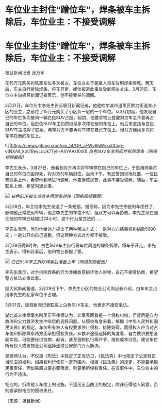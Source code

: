 # 车位业主封住“蹭位车”，焊条被车主拆除后，车位业主：不接受调解

# 车位业主封住“蹭位车”，焊条被车主拆除后，车位业主：不接受调解

极目新闻记者 张万军

花15万元购买的私家车位多次被占，车位业主于是雇人将车位用焊条焊死。两天后，车主自行拆除焊条，将车开走，媒体报道此事后受到网友关注。3月31日，车位业主向极目新闻记者表示，他不接受任何调解。

3月31日，车位业主李先生告诉极目新闻记者，他是哈尔滨市道里区群力街道某小区的业主，之前花了15万元购买了小区负一层的一个车位。从3月初起，他发现自己的车位多次被同一辆白色SUV占据。起初，他要求物业提醒对方车主不要再占自己的车位，但白色SUV车主仍然继续多次停在他的车位上。他后来直接与白色SUV车主取得了联系，希望对方不要再将车停在自己车位上，但对方继续多次将车停在他的车位上。

![](https://inews.gtimg.com/om_bt/OH_aFWvRbWvkx0Cug-
vtNXAlI_kpt7BeyLoUk7TyIHA4YAA/1000) _白色SUV车主和同伴拆除焊条（网络视频截图）_

李先生表示，3月27日，他看到对方再次将车辆停在自己的车位上，于是用焊条将自己的车位四面焊死，将对方的车辆封住。当天下午，有民警到现场处置，一位民警联系上他，希望他到场进行调解。他告诉该民警，此事不接受调解。随后，车主联系上他，希望沟通此事。

![](https://inews.gtimg.com/om_bt/Ont3mev1fTTX_awWByPUeteCaN89xTcXdyl83VKf8Y9QcAA/1000)
_白色SUV被车位业主用焊条封住（网络视频截图）_

3月28日，车主给李先生发送了一条短信。短信称，因为李先生把他的车困住了，影响他正常使用车辆，他占李先生的车位不对，但双方可以再协商。李先生现在圈住他的车辆已经超过24小时，这个行为是违法的……

李先生表示，当时他给对方提出了两种解决方式：一是对方向慈善机构捐款5000元；一是公开向自己道歉，但这两种方式对方都不接受。

3月29日晚9时许，白色SUV车主自行将车位周边的焊条拆除，将车子开走。李先生表示，得知此事后，他和物业都报了警。

![](https://inews.gtimg.com/om_bt/OEMEl08UFfyM_8YCCdVyopT-9UFyGU1lSt92KgeFkeouoAA/1000)
_白色SUV车主拆除焊条后准备上车（网络视频截图）_

李先生表示，对方拆除焊条的行为涉嫌故意损坏他人财物，自己不接受协商，希望警方依法处置此事。

据大风新闻报道，3月29日下午，李先生小区的物业公司向记者介绍，白车车主占用李先生的私家车位不占理。

3月31日，极目新闻记者联系上白色SUV车主，他表示不接受采访。

湖北首义律师事务所吴正平律师认为，此事表面看是一个侵权纠纷，但背后是自力救济和公力救济发生冲突后的选择问题。从侵权角度来看，根据《中华人民共和国民法典》的规定，车位所有权人有权要求停止侵权、排除妨碍，而侵权人应当对占车位和拆除焊条两方面承担侵权责任。从救济途径选择的角度看，自力救济要想全面实现，可能要经过协商、起诉，甚至强制执行等环节，维权成本过高，建议车位所有权人或者物业公司选择通过公安部门介入解决。

吴律师认为，不仅是《刑法》中规定了正当防卫，《民法典》中也规定了公民有正当防卫的权利。如果权利行使在一定范围内，根据《民法典》的规定，不需要承担民事责任，但如果超过要必要限度，则要承担侵权责任。在该事件中，车位业主的行为不违法。

相应的，拆除他人车位上的设施，不适用正当防卫的规定，除非征得他人同意，否则要承担相应的侵权责任。

（来源：极目新闻）

